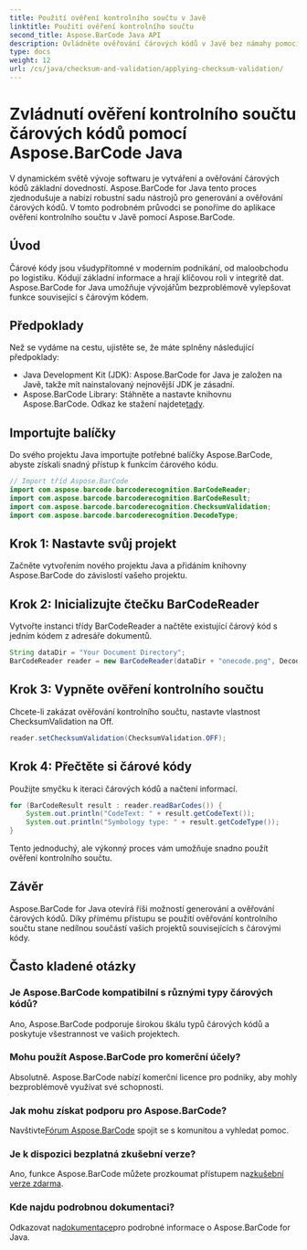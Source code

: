 ```yaml
---
title: Použití ověření kontrolního součtu v Javě
linktitle: Použití ověření kontrolního součtu
second_title: Aspose.BarCode Java API
description: Ovládněte ověřování čárových kódů v Javě bez námahy pomocí Aspose.BarCode. Podrobný průvodce ověřením kontrolního součtu. Zvyšte integritu dat svého softwaru!
type: docs
weight: 12
url: /cs/java/checksum-and-validation/applying-checksum-validation/
---
```

# Zvládnutí ověření kontrolního součtu čárových kódů pomocí Aspose.BarCode Java

V dynamickém světě vývoje softwaru je vytváření a ověřování čárových kódů základní dovedností. Aspose.BarCode for Java tento proces zjednodušuje a nabízí robustní sadu nástrojů pro generování a ověřování čárových kódů. V tomto podrobném průvodci se ponoříme do aplikace ověření kontrolního součtu v Javě pomocí Aspose.BarCode.

## Úvod

Čárové kódy jsou všudypřítomné v moderním podnikání, od maloobchodu po logistiku. Kódují základní informace a hrají klíčovou roli v integritě dat. Aspose.BarCode for Java umožňuje vývojářům bezproblémově vylepšovat funkce související s čárovým kódem.

## Předpoklady

Než se vydáme na cestu, ujistěte se, že máte splněny následující předpoklady:

- Java Development Kit (JDK): Aspose.BarCode for Java je založen na Javě, takže mít nainstalovaný nejnovější JDK je zásadní.
-  Aspose.BarCode Library: Stáhněte a nastavte knihovnu Aspose.BarCode. Odkaz ke stažení najdete[tady](https://releases.aspose.com/barcode/java/).

## Importujte balíčky

Do svého projektu Java importujte potřebné balíčky Aspose.BarCode, abyste získali snadný přístup k funkcím čárového kódu.

```java
// Import tříd Aspose.BarCode
import com.aspose.barcode.barcoderecognition.BarCodeReader;
import com.aspose.barcode.barcoderecognition.BarCodeResult;
import com.aspose.barcode.barcoderecognition.ChecksumValidation;
import com.aspose.barcode.barcoderecognition.DecodeType;
```

## Krok 1: Nastavte svůj projekt

Začněte vytvořením nového projektu Java a přidáním knihovny Aspose.BarCode do závislostí vašeho projektu.

## Krok 2: Inicializujte čtečku BarCodeReader

Vytvořte instanci třídy BarCodeReader a načtěte existující čárový kód s jedním kódem z adresáře dokumentů.

```java
String dataDir = "Your Document Directory";
BarCodeReader reader = new BarCodeReader(dataDir + "onecode.png", DecodeType.ONE_CODE);
```

## Krok 3: Vypněte ověření kontrolního součtu

Chcete-li zakázat ověřování kontrolního součtu, nastavte vlastnost ChecksumValidation na Off.

```java
reader.setChecksumValidation(ChecksumValidation.OFF);
```

## Krok 4: Přečtěte si čárové kódy

Použijte smyčku k iteraci čárových kódů a načtení informací.

```java
for (BarCodeResult result : reader.readBarCodes()) {
    System.out.println("CodeText: " + result.getCodeText());
    System.out.println("Symbology type: " + result.getCodeType());
}
```

Tento jednoduchý, ale výkonný proces vám umožňuje snadno použít ověření kontrolního součtu.

## Závěr

Aspose.BarCode for Java otevírá říši možností generování a ověřování čárových kódů. Díky přímému přístupu se použití ověřování kontrolního součtu stane nedílnou součástí vašich projektů souvisejících s čárovými kódy.

## Často kladené otázky

### Je Aspose.BarCode kompatibilní s různými typy čárových kódů?
Ano, Aspose.BarCode podporuje širokou škálu typů čárových kódů a poskytuje všestrannost ve vašich projektech.

### Mohu použít Aspose.BarCode pro komerční účely?
Absolutně. Aspose.BarCode nabízí komerční licence pro podniky, aby mohly bezproblémově využívat své schopnosti.

### Jak mohu získat podporu pro Aspose.BarCode?
 Navštivte[Fórum Aspose.BarCode](https://forum.aspose.com/c/barcode/13) spojit se s komunitou a vyhledat pomoc.

### Je k dispozici bezplatná zkušební verze?
 Ano, funkce Aspose.BarCode můžete prozkoumat přístupem na[zkušební verze zdarma](https://releases.aspose.com/).

### Kde najdu podrobnou dokumentaci?
 Odkazovat na[dokumentace](https://reference.aspose.com/barcode/java/)pro podrobné informace o Aspose.BarCode for Java.

